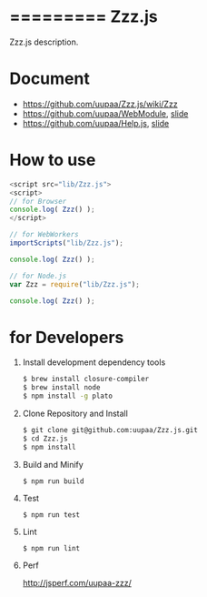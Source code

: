 =========
Zzz.js
=========

Zzz.js description.

# Document

- https://github.com/uupaa/Zzz.js/wiki/Zzz
- https://github.com/uupaa/WebModule, [slide](http://uupaa.github.io/Slide/slide/WebModule/index.html)
- https://github.com/uupaa/Help.js, [slide](http://uupaa.github.io/Slide/slide/Help.js/index.html)

# How to use

```js
<script src="lib/Zzz.js">
<script>
// for Browser
console.log( Zzz() );
</script>
```

```js
// for WebWorkers
importScripts("lib/Zzz.js");

console.log( Zzz() );
```

```js
// for Node.js
var Zzz = require("lib/Zzz.js");

console.log( Zzz() );
```

# for Developers

1. Install development dependency tools

    ```sh
    $ brew install closure-compiler
    $ brew install node
    $ npm install -g plato
    ```

2. Clone Repository and Install

    ```sh
    $ git clone git@github.com:uupaa/Zzz.js.git
    $ cd Zzz.js
    $ npm install
    ```

3. Build and Minify

    `$ npm run build`

4. Test

    `$ npm run test`

5. Lint

    `$ npm run lint`

6. Perf

    http://jsperf.com/uupaa-zzz/

